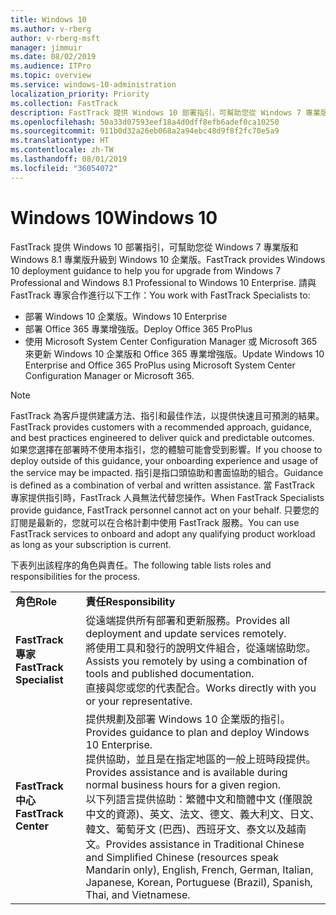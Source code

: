 ```yaml
---
title: Windows 10
ms.author: v-rberg
author: v-rberg-msft
manager: jimmuir
ms.date: 08/02/2019
ms.audience: ITPro
ms.topic: overview
ms.service: windows-10-administration
localization_priority: Priority
ms.collection: FastTrack
description: FastTrack 提供 Windows 10 部署指引，可幫助您從 Windows 7 專業版和 Windows 8.1 專業版升級到 Windows 10 企業版。
ms.openlocfilehash: 50a33d07593eef18a4d0dff8efb6adef0ca10250
ms.sourcegitcommit: 911b0d32a26eb068a2a94ebc48d9f8f2fc70e5a9
ms.translationtype: HT
ms.contentlocale: zh-TW
ms.lasthandoff: 08/01/2019
ms.locfileid: "36054072"
---
```

# <a name="windows-10"></a><span data-ttu-id="41680-103">Windows 10</span><span class="sxs-lookup"><span data-stu-id="41680-103">Windows 10</span></span>

<span data-ttu-id="41680-104">FastTrack 提供 Windows 10 部署指引，可幫助您從 Windows 7 專業版和 Windows 8.1 專業版升級到 Windows 10 企業版。</span><span class="sxs-lookup"><span data-stu-id="41680-104">FastTrack provides Windows 10 deployment guidance to help you for upgrade from Windows 7 Professional and Windows 8.1 Professional to Windows 10 Enterprise.</span></span> <span data-ttu-id="41680-105">請與 FastTrack 專家合作進行以下工作：</span><span class="sxs-lookup"><span data-stu-id="41680-105">You work with FastTrack Specialists to:</span></span>

- <span data-ttu-id="41680-106">部署 Windows 10 企業版。</span><span class="sxs-lookup"><span data-stu-id="41680-106">Windows 10 Enterprise</span></span>
- <span data-ttu-id="41680-107">部署 Office 365 專業增強版。</span><span class="sxs-lookup"><span data-stu-id="41680-107">Deploy Office 365 ProPlus</span></span> 
- <span data-ttu-id="41680-108">使用 Microsoft System Center Configuration Manager 或 Microsoft 365 來更新 Windows 10 企業版和 Office 365 專業增強版。</span><span class="sxs-lookup"><span data-stu-id="41680-108">Update Windows 10 Enterprise and Office 365 ProPlus using Microsoft System Center Configuration Manager or Microsoft 365.</span></span>
  
> [!NOTE]
> <span data-ttu-id="41680-109">FastTrack 為客戶提供建議方法、指引和最佳作法，以提供快速且可預測的結果。</span><span class="sxs-lookup"><span data-stu-id="41680-109">FastTrack provides customers with a recommended approach, guidance, and best practices engineered to deliver quick and predictable outcomes.</span></span> <span data-ttu-id="41680-110">如果您選擇在部署時不使用本指引，您的體驗可能會受到影響。</span><span class="sxs-lookup"><span data-stu-id="41680-110">If you choose to deploy outside of this guidance, your onboarding experience and usage of the service may be impacted.</span></span> <span data-ttu-id="41680-111">指引是指口頭協助和書面協助的組合。</span><span class="sxs-lookup"><span data-stu-id="41680-111">Guidance is defined as a combination of verbal and written assistance.</span></span> <span data-ttu-id="41680-112">當 FastTrack 專家提供指引時，FastTrack 人員無法代替您操作。</span><span class="sxs-lookup"><span data-stu-id="41680-112">When FastTrack Specialists provide guidance, FastTrack personnel cannot act on your behalf.</span></span> <span data-ttu-id="41680-113">只要您的訂閱是最新的，您就可以在合格計劃中使用 FastTrack 服務。</span><span class="sxs-lookup"><span data-stu-id="41680-113">You can use FastTrack services to onboard and adopt any qualifying product workload as long as your subscription is current.</span></span>  
    
<span data-ttu-id="41680-114">下表列出該程序的角色與責任。</span><span class="sxs-lookup"><span data-stu-id="41680-114">The following table lists roles and responsibilities for the process.</span></span>

|||
|:-----|:-----|
|<span data-ttu-id="41680-115">**角色**</span><span class="sxs-lookup"><span data-stu-id="41680-115">**Role**</span></span> <br/> |<span data-ttu-id="41680-116">**責任**</span><span class="sxs-lookup"><span data-stu-id="41680-116">**Responsibility**</span></span> <br/> |
|<span data-ttu-id="41680-117">**FastTrack 專家**</span><span class="sxs-lookup"><span data-stu-id="41680-117">**FastTrack Specialist**</span></span> <br/> |<span data-ttu-id="41680-118">從遠端提供所有部署和更新服務。</span><span class="sxs-lookup"><span data-stu-id="41680-118">Provides all deployment and update services remotely.</span></span>  <br/> <span data-ttu-id="41680-119">將使用工具和發行的說明文件組合，從遠端協助您。</span><span class="sxs-lookup"><span data-stu-id="41680-119">Assists you remotely by using a combination of tools and published documentation.</span></span> <br/> <span data-ttu-id="41680-120">直接與您或您的代表配合。</span><span class="sxs-lookup"><span data-stu-id="41680-120">Works directly with you or your representative.</span></span>|
|<span data-ttu-id="41680-121">**FastTrack 中心**</span><span class="sxs-lookup"><span data-stu-id="41680-121">**FastTrack Center**</span></span>  <br/> |<span data-ttu-id="41680-122">提供規劃及部署 Windows 10 企業版的指引。</span><span class="sxs-lookup"><span data-stu-id="41680-122">Provides guidance to plan and deploy Windows 10 Enterprise.</span></span>   <br/> <span data-ttu-id="41680-123">提供協助，並且是在指定地區的一般上班時段提供。</span><span class="sxs-lookup"><span data-stu-id="41680-123">Provides assistance and is available during normal business hours for a given region.</span></span> <br/> <span data-ttu-id="41680-124">以下列語言提供協助：繁體中文和簡體中文 (僅限說中文的資源)、英文、法文、德文、義大利文、日文、韓文、葡萄牙文 (巴西)、西班牙文、泰文以及越南文。</span><span class="sxs-lookup"><span data-stu-id="41680-124">Provides assistance in Traditional Chinese and Simplified Chinese (resources speak Mandarin only), English, French, German, Italian, Japanese, Korean, Portuguese (Brazil), Spanish, Thai, and Vietnamese.</span></span>|
 

 